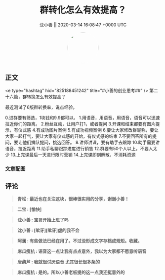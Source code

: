 <h1 align="center">群转化怎么有效提高？</h1>




<p align="center">
    <a>沈小善 || 2020-03-14 16:08:47 &#43;0000 UTC</a>
</p>

<div align="center">
    <img src="https://images.zsxq.com/Fsmuz-CvC1byWqrD9Hc0qirzxmIU?e=1590940799&amp;token=kIxbL07-8jAj8w1n4s9zv64FuZZNEATmlU_Vm6zD:xqKBYdsKKVvJI--mRFFt_WY57S0=" width="100" height="100" style="border:1px solid;border-radius:50%; color:#ffffff"/>
</div>




## 正文

<div>
&lt;e type=&#34;hashtag&#34; hid=&#34;825188451242&#34; title=&#34;#小善的创业思考##&#34; /&gt; 第二十六篇，群转换怎么有效提高？

最近测试了6版群转换率，说点经验。

0.进群要有筛选，1块钱和9.9都可以。
1.用语音，用语音，用语音，语音可以迅速拉近你们的距离。
2.粉丝互动，让用户打1，或者提问
3.开课和结束都要有图片提示，有仪式感
4.有成功图片案例
5.有成功视频案例
6.要让大家修改群昵称，要让大家一起打气，要让大家有仪式感的开始，有仪式感的结束
7.不要回答所有的提问，要让他们排队提问，挑选回答。
8.讲师讲课，要有助手去跟踪
10.助手需要讲语音，拉近距离
11.助手私聊跟踪进度进行销售
12.群要有50个人以上，不要人太少
13.上完课最后一天进行限时营销
14.上完课即刻解散，不消耗资源
</div>

### 文章配图

<div class="image" align="center">

</div>


## 评论

<div align="left">
<div>

<blockquote >
<span> <strong>青松 : 最近也在关注这块，很棒很实用的分享，谢谢小善！ </strong></span>
</blockquote>

<blockquote >
<span> <strong>二宝 : [愉快] </strong></span>
</blockquote>

<blockquote >
<span> <strong>沈小善 : 宝哥开始上班了吗 </strong></span>
</blockquote>

<blockquote >
<span> <strong>沈小善 : [呲牙][呲牙]虚的我不会 </strong></span>
</blockquote>

<blockquote >
<span> <strong>阿澜 : 有些做法已经在用了。不过没形成文字存档成规矩。收藏。 </strong></span>
</blockquote>

<blockquote >
<span> <strong>麻瓜瘦杭 : 语音这一点让我有点点意外，我以为大家都不愿意听语音 </strong></span>
</blockquote>

<blockquote >
<span> <strong>唐葫芦 : 我就很讨厌语音 尤其很长很多条的 </strong></span>
</blockquote>

<blockquote >
<span> <strong>麻瓜瘦杭 : 是的。所以小善老板提的这一点我还挺意外的 </strong></span>
</blockquote>

</div>
</div>